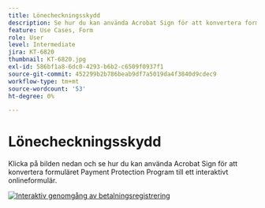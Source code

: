 ```yaml
---
title: Lönecheckningsskydd
description: Se hur du kan använda Acrobat Sign för att konvertera formuläret Payment Protection Program till ett interaktivt onlineformulär
feature: Use Cases, Form
role: User
level: Intermediate
jira: KT-6820
thumbnail: KT-6820.jpg
exl-id: 586bf1a8-6dc0-4293-b6b2-c6509f0937f1
source-git-commit: 452299b2b786beab9df7a5019da4f3840d9cdec9
workflow-type: tm+mt
source-wordcount: '53'
ht-degree: 0%

---
```


# Lönecheckningsskydd

Klicka på bilden nedan och se hur du kan använda Acrobat Sign för att konvertera formuläret Payment Protection Program till ett interaktivt onlineformulär.

[![Interaktiv genomgång av betalningsregistrering](../assets/Paycheck.jpg)](https://acrobatusers.com/paycheck-protection-program-resource-hub/walkthrough/)
